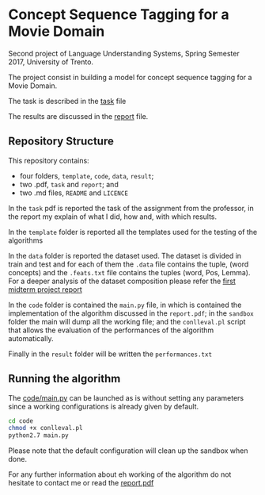 
# Concept Sequence Tagging for a Movie Domain
Second project of Language Understanding Systems, Spring Semester 2017, University of Trento.

The project consist in building a model for concept sequence tagging for a Movie Domain.

The task is described in the [task](tasdk.pdf) file

The results are discussed in the [report](report.pdf) file.

## Repository Structure
This repository contains:
 - four folders, `template`, `code`, `data`, `result`; 
 - two .pdf, `task` and `report`; and
 - two .md files, `README` and `LICENCE`
 
In the `task` pdf is reported the task of the assignment from the professor, in the report my explain of what I did, how and, with which results.

In the `template` folder is reported all the templates used for the testing of the algorithms

In the `data` folder is reported the dataset used. The dataset is divided in train and test and for each of them the `.data` file contains the tuple, (word concepts) and the `.feats.txt` file contains the tuples (word, Pos, Lemma). For a deeper analysis of the dataset composition please refer the [first midterm project report](https://github.com/WilliamsRizzi/LUS1/report.pdf) 
 
In the `code` folder is contained the `main.py` file, in which is contained the implementation of the algorithm discussed in the `report.pdf`; in the `sandbox` folder the main will dump all the working file; and the `conlleval.pl` script that allows the evaluation of the performances of the algorithm automatically.

Finally in the `result` folder will be written the `performances.txt` 

## Running the algorithm

The [code/main.py](code/main.py) can be launched as is without setting any parameters since a working configurations is already given by default. 

```bash
cd code
chmod +x conlleval.pl
python2.7 main.py
```

Please note that the default configuration will clean up the sandbox when done.

For any further information about eh working of the algorithm do not hesitate to contact me or read the [report.pdf](report.pdf)
